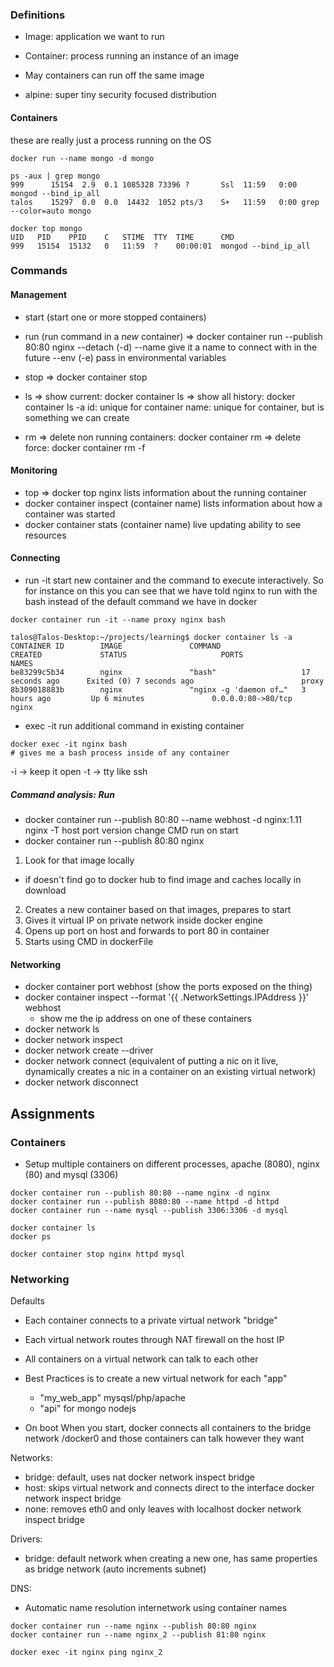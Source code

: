 ### Definitions

 - Image: application we want to run
 - Container: process running an instance of an image
 - May containers can run off the same image

 - alpine: super tiny security focused distribution

#### Containers
these are really just a process running on the OS

```
docker run --name mongo -d mongo

ps -aux | grep mongo
999      15154  2.9  0.1 1085328 73396 ?       Ssl  11:59   0:00 mongod --bind_ip_all
talos    15297  0.0  0.0  14432  1052 pts/3    S+   11:59   0:00 grep --color=auto mongo

docker top mongo
UID   PID    PPID    C   STIME  TTY  TIME      CMD
999   15154  15132   0   11:59  ?    00:00:01  mongod --bind_ip_all
```
### Commands 
 
#### Management
 - start (start one or more stopped containers)
 - run (run command in a *new* container)
   => docker container run --publish 80:80 nginx
   --detach (-d) 
   --name give it a name to connect with in the future
   --env (-e) pass in environmental variables
   
 - stop => docker container stop   
 - ls
   => show current: docker container ls
   => show all history: docker container ls -a
   id: unique for container
   name: unique for container, but is something we can create
 - rm
   => delete non running containers: docker container rm
   => delete force: docker container rm -f
   
#### Monitoring
 - top => docker top nginx
   lists information about the running container
 - docker container inspect (container name)
   lists information about how a container was started
 - docker container stats (container name)
   live updating ability to see resources
  
#### Connecting
  - run -it
    start new container and the command to execute interactively.  So for instance on this you can see that we have told nginx to run with the bash instead of the default command we have in docker
```
docker container run -it --name proxy nginx bash

talos@Talos-Desktop:~/projects/learning$ docker container ls -a
CONTAINER ID        IMAGE               COMMAND                  CREATED             STATUS                     PORTS                NAMES
be83299c5b34        nginx               "bash"                   17 seconds ago      Exited (0) 7 seconds ago                        proxy
8b309018883b        nginx               "nginx -g 'daemon of…"   3 hours ago         Up 6 minutes               0.0.0.0:80->80/tcp   nginx

```
  - exec -it
    run additional command in existing container
```
docker exec -it nginx bash
# gives me a bash process inside of any container
```    
      
  -i -> keep it open
  -t -> tty like ssh
##### Command analysis: Run
 - docker container run --publish 80:80 --name webhost -d nginx:1.11 nginx -T
                                  host port               version    change CMD run on start    
 - docker container run --publish 80:80 nginx
 1. Look for that image locally
   - if doesn't find go to docker hub to find image and caches locally in download
 2. Creates a new container based on that images, prepares to start
 3. Gives it virtual IP on private network inside docker engine
 4. Opens up port on host and forwards to port 80 in container
 5. Starts using CMD in dockerFile  
 
#### Networking
 - docker container port webhost (show the ports exposed on the thing)
 - docker container inspect --format '{{ .NetworkSettings.IPAddress }}' webhost
   - show me the ip address on one of these containers
 - docker network ls 
 - docker network inspect
 - docker network create --driver
 - docker network connect (equivalent of putting a nic on it live, dynamically creates a nic in a container on an existing virtual network)
 - docker network disconnect  
   
## Assignments
 
### Containers
 - Setup multiple containers on different processes, apache (8080), nginx (80) and mysql (3306)
 
```
docker container run --publish 80:80 --name nginx -d nginx
docker container run --publish 8080:80 --name httpd -d httpd
docker container run --name mysql --publish 3306:3306 -d mysql

docker container ls
docker ps

docker container stop nginx httpd mysql
``` 
    
### Networking
Defaults
 - Each container connects to a private virtual network "bridge"
 - Each virtual network routes through NAT firewall on the host IP
 - All containers on a virtual network can talk to each other
 - Best Practices is to create a new virtual network for each "app"
   - "my_web_app" mysqsl/php/apache
   - "api" for mongo nodejs
   
- On boot
 When you start, docker connects all containers to the bridge network /docker0 and those containers can talk however they want
 
Networks:
 - bridge: default, uses nat
 docker network inspect bridge
 - host: skips virtual network and connects direct to the interface
 docker network inspect bridge
 - none: removes eth0 and only leaves with localhost
 docker network inspect bridge
 
Drivers: 
 - bridge: default network when creating a new one, has same properties as bridge network (auto increments subnet)

DNS: 
 - Automatic name resolution internetwork using container names
 
```
docker container run --name nginx --publish 80:80 nginx
docker container run --name nginx_2 --publish 81:80 nginx

docker exec -it nginx ping nginx_2
``` 
